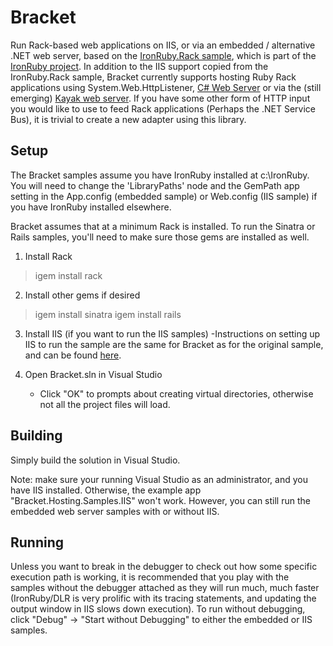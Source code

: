 Bracket
=============
Run Rack-based web applications on IIS, or via an embedded / alternative .NET web server,
based on the [IronRuby.Rack sample](http://github.com/ironruby/ironruby/tree/master/Merlin/Main/Hosts/IronRuby.Rack/), which is part of the [IronRuby project](http://github.com/ironruby/ironruby).
In addition to the IIS support copied from the IronRuby.Rack sample,
Bracket currently supports hosting Ruby Rack applications using System.Web.HttpListener, [C# Web Server](http://www.codeplex.com/webserver)
or via the (still emerging) [Kayak web server](http://runkayak.com/). If you have some other form of HTTP input
you would like to use to feed Rack applications (Perhaps the .NET Service Bus), it is trivial to create a new adapter using this library.

Setup
-----
The Bracket samples assume you have IronRuby installed at c:\IronRuby. You will need to change the 
'LibraryPaths' node and the GemPath app setting in the App.config (embedded sample) or Web.config (IIS sample) if you have IronRuby
installed elsewhere.

Bracket assumes that at a minimum Rack is installed. To run the Sinatra or Rails samples, you'll need to make sure
those gems are installed as well.

1. Install Rack
> igem install rack

2. Install other gems if desired
> igem install sinatra
> igem install rails

3. Install IIS (if you want to run the IIS samples)
	-Instructions on setting up IIS to run the sample are the same for Bracket as for the original sample,
	 and can be found [here](http://github.com/ironruby/ironruby/tree/master/Merlin/Main/Hosts/IronRuby.Rack/).

4. Open Bracket.sln in Visual Studio
   - Click "OK" to prompts about creating virtual directories, otherwise not 
     all the project files will load.

Building
--------
Simply build the solution in Visual Studio.

Note: make sure your running Visual Studio as an administrator, and you have
IIS installed. Otherwise, the example app "Bracket.Hosting.Samples.IIS" won't work. However,
you can still run the embedded web server samples with or without IIS.

Running
-------
Unless you want to break in the debugger to check out how some specific execution path
is working, it is recommended that you play with the samples without the debugger attached 
as they will run much, much faster (IronRuby/DLR is very prolific with its tracing statements, 
and updating the output window in IIS slows down execution). To run without debugging,
click "Debug" -> "Start without Debugging" to either the embedded or IIS samples.


